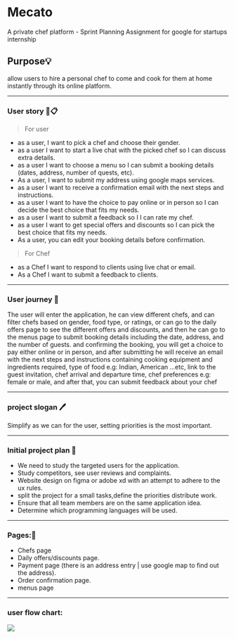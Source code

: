 # Mecato

A private chef platform - Sprint Planning Assignment for google for startups internship

## Purpose💡

allow users to hire a personal chef to come and cook for them at home instantly through its online platform.

---

### User story 📜📋

> For user

- as a user, I want to pick a chef and choose their gender.
- as a user I want to start a live chat with the picked chef so I can discuss extra details.
- as a user I want to choose a menu so I can submit a booking details (dates, address, number of quests, etc).
- As a user, I want to submit my address using google maps services.
- as a user I want to receive a confirmation email with the next steps and instructions.
- as a user I want to have the choice to pay online or in person so I can decide the best choice that fits my needs.
- as a user I want to submit a feedback so I I can rate my chef.
- as a user I want to get special offers and discounts so I can pick the best choice that fits my needs.
- As a user, you can edit your booking details before confirmation.

> For Chef

- as a Chef I want to respond to clients using live chat or email.
- As a Chef I want to submit a feedback to clients.

---

### User journey :open_book:

The user will enter the application, he can view different chefs, and can filter chefs based on gender, food type, or ratings, or can go to the daily offers page to see the different offers and discounts, and then he can go to the menus page to submit booking details including the date, address, and the number of guests.
and confirming the booking, you will get a choice to pay either online or in person, and after submitting he will receive an email with the next steps and instructions containing cooking equipment and ingredients required, type of food e.g: Indian, American ...etc,
link to the guest invitation, chef arrival and departure time,
chef preferences e.g: female or male, and after that, you can submit feedback about your chef

---

### project slogan 🖊️

Simplify as we can for the user, setting priorities is the most important.

---

### Initial project plan 📑

- We need to study the targeted users for the application.
- Study competitors, see user reviews and complaints.
- Website design on figma or adobe xd with an attempt to adhere to the ux rules.
- split the project for a small tasks,define the priorities distribute work.
- Ensure that all team members are on the same application idea.
- Determine which programming languages will be used.

---

### Pages:📝

- Chefs page
- Daily offers/discounts page.
- Payment page (there is an address entry | use google map to find out the address).
- Order confirmation page.
- menus page

---

### user flow chart:

![](https://i.imgur.com/qHrIvd8.png)
